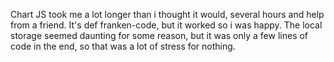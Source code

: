 Chart JS took me a lot longer than i thought it would, several hours and help from a friend. It's def franken-code, but it worked so i was happy. The local storage seemed daunting for some reason, but it was only a few lines of code in the end, so that was a lot of stress for nothing. 